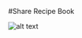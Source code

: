 #Share Recipe Book


![alt text](https://github.com/Shay-M/Share-Recipe-Book/blob/master/doc/home.png)
